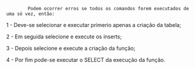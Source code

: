 			Podem ocorrer erros se todos os comandos forem executados de uma só vez, então:

1 - Deve-se selecionar e executar primerio apenas a criação da tabela;

2 - Em seguida selecione e execute os inserts;

3 - Depois selecione e execute a criação da função;

4 - Por fim pode-se executar o SELECT da execução da função.